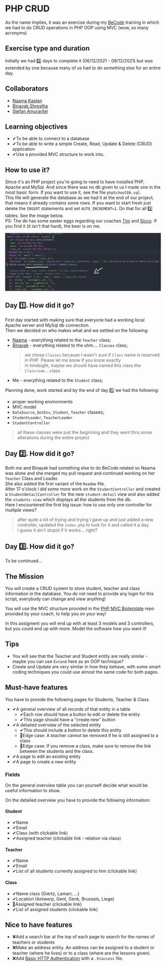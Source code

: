 # PHP CRUD

As the name implies, it was an exercise during my [BeCode](https://becode.org/) training in which we had to do CRUD operations in PHP OOP using MVC (wow, so many acronyms)

## Exercise type and duration

Initially we had 3️⃣ days to complete it (06/12/2021 - 09/12/2021) but was extended by one because many of us had to do something else for an entire day.

## Collaborators

- [Naama Kaplan](https://github.com/N-Kaplan)
- [Binayak Shrestha](https://github.com/itsme17)
- [Stefan Amuraritei](https://github.com/StefanAmur)

## Learning objectives

- ✔To be able to connect to a database
- ✔To be able to write a simple Create, Read, Update & Delete (CRUD) application
- ✔Use a provided MVC structure to work into.

## How to use it?

Since it's an PHP project you're going to need to have installed PHP, Apache and MySql. And since there was no db given to us I made one in the most basic form. If you want to use it, see the file `phpSchoolDb.sql`.  
This file will generate the database as we had it at the end of our project, that means it already contains some rows.
If you want to start fresh just delete the `INSERT` statements and set `AUTO_INCREMENT=1`. Do that for all 3️⃣ tables. See the image below.  
PS: The db has some easter eggs regarding our coaches [Tim](https://github.com/Timmeahj) and [Sicco](https://github.com/Sick-0). If you find it (it isn't that hard), the beer is on me.

<img src="./Img/sql-file.png" alt="sql file snippet" width="600"/>

## Day 1️⃣. How did it go?

First day started with making sure that everyone had a working local Apache server and MySql db connection.  
Then we decided on who makes what and we settled on the following:

- [Naama](https://github.com/N-Kaplan) \- everything related to the `Teacher` class;
- [Binayak](https://github.com/itsme17) \- everything related to the uhm.... `Classes` class;
  > we chose `Classes` because I wasn't sure if `Class` name is reserved in PHP. Please let me know if you know exactly  
  > in hindsight, maybe we should have named this class the `Classroom` ...class
- Me \- everything related to the `Student` class;

Planning done, work started and by the end of day 1️⃣ we had the following:

- proper working environments
- MVC model
- `DataSource`, `DotEnv`, `Student`, `Teacher` classes;
- `StudentLoader`, `TeacherLoader`
- `StudentController`

> all these classes were just the beginning and they went thru some alterations during the entire project

## Day 2️⃣. How did it go?

Both me and Binayak had something else to do BeCode related so Naama was alone and she merged my pull request and continued working on her `Teacher` Class and Loader.  
She also added the first variant of the `Readme` file.  
After 17 o'clock I did some more work on the `StudentController` and created a `StudentDetailController` for the new `student-detail` view and also added the `students-view` which displays all the students from the db.  
Here I encountered the first big issue: how to use only one controller for multiple views?

> after quite a bit of trying and trying I gave up and just added a new controller, updated the `index.php` to look for it and called it a day.  
> I guess it ain't stupid if it works... right?

## Day 3️⃣. How did it go?

To be continued...

## The Mission

You will create a CRUD system to store student, teacher and class information in the database.
You do not need to provide any login for this script, everybody can change and view anything!

You will use the MVC structure provided in the [PHP MVC Boilerplate](https://github.com/becodeorg/php-mvc-boilerplate) repo provided by your coach, to help you on your way!

In this assigment you will end up with at least 3 models and 3 controllers, but you could end up with more. Model the software how you want it!

## Tips

- You will see that the Teacher and Student entity are really similar - maybe you can use `Extend` here as an OOP technique?
- Create and Update are very similar in how they behave, with some smart coding techniques you could use almost the same code for both pages.

## Must-have features

You have to provide the following pages for Students, Teacher & Class.

- ✔A general overview of all records of that entity in a table
  - ✔Each row should have a button to edit or delete the entity
  - ✔This page should have a "create new" button
- ✔A detailed overview of the selected entity
  - ✔This should include a button to delete this entity
  - 🤔Edge case: A teacher cannot be removed if he is still assigned to a class
  - 🤔Edge case: If you remove a class, make sure to remove the link between the students and the class.
- ✔A page to edit an existing entity
- ✔A page to create a new entity

### Fields

On the general overview table you can yourself decide what would be useful information to show.

On the detailed overview you have to provide the following information:

#### Student

- ✔Name
- ✔Email
- ✔Class (with clickable link)
- ✔Assigned teacher (clickable link - relation via class)

#### Teacher

- ✔Name
- ✔Email
- ✔List of all students currently assigned to him (clickable link)

#### Class

- ✔Name class (Giertz, Lamarr, ...)
- ✔Location (Antwerp, Gent, Genk, Brussels, Liege)
- 🤔Assigned teacher (clickable link)
- ✔List of assigned students (clickable link)

## Nice to have features

- ❌Add a search bar at the top of each page to search for the names of teachers or students
- ❌Make an address entity. An address can be assigned to a student or teacher (where he lives) or to a class (where are the lessons given).
- ❌Add [Basic HTTP Authentication](https://www.lifewire.com/password-protect-single-file-with-htaccess-3467922) with a `.htaccess` file.
